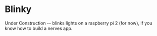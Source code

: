 # Blinky

Under Construction -- blinks lights on a raspberry pi 2 (for now), if you 
know how to build a nerves app.
